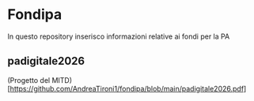 # Fondipa
In questo repository inserisco informazioni relative ai fondi per la PA

## padigitale2026
(Progetto del MITD)[https://github.com/AndreaTironi1/fondipa/blob/main/padigitale2026.pdf]
